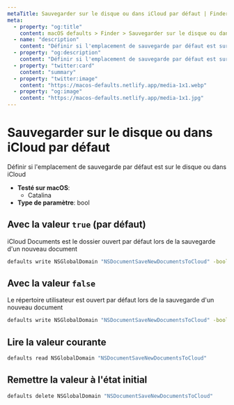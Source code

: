 ```yaml
---
metaTitle: Sauvegarder sur le disque ou dans iCloud par défaut | Finder | macOS defaults
meta:
  - property: "og:title"
    content: macOS defaults > Finder > Sauvegarder sur le disque ou dans iCloud par défaut
  - name: "description"
    content: "Définir si l'emplacement de sauvegarde par défaut est sur le disque ou dans iCloud"
  - property: "og:description"
    content: "Définir si l'emplacement de sauvegarde par défaut est sur le disque ou dans iCloud"
  - property: "twitter:card"
    content: "summary"
  - property: "twitter:image"
    content: "https://macos-defaults.netlify.app/media-1x1.webp"
  - property: "og:image"
    content: "https://macos-defaults.netlify.app/media-1x1.jpg"
---
```

# Sauvegarder sur le disque ou dans iCloud par défaut

Définir si l'emplacement de sauvegarde par défaut est sur le disque ou dans iCloud

<!-- break lists -->

- **Testé sur macOS**:
  * Catalina
- **Type de paramètre**: bool

## Avec la valeur `true` (par défaut)

iCloud Documents est le dossier ouvert par défaut lors de la sauvegarde d'un nouveau document

```bash
defaults write NSGlobalDomain "NSDocumentSaveNewDocumentsToCloud" -bool "true" 
```

## Avec la valeur `false`

Le répertoire utilisateur est ouvert par défaut lors de la sauvegarde d'un nouveau document

```bash
defaults write NSGlobalDomain "NSDocumentSaveNewDocumentsToCloud" -bool "false" 
```

## Lire la valeur courante
```bash
defaults read NSGlobalDomain "NSDocumentSaveNewDocumentsToCloud"
```

## Remettre la valeur à l'état initial
```bash
defaults delete NSGlobalDomain "NSDocumentSaveNewDocumentsToCloud"
```
